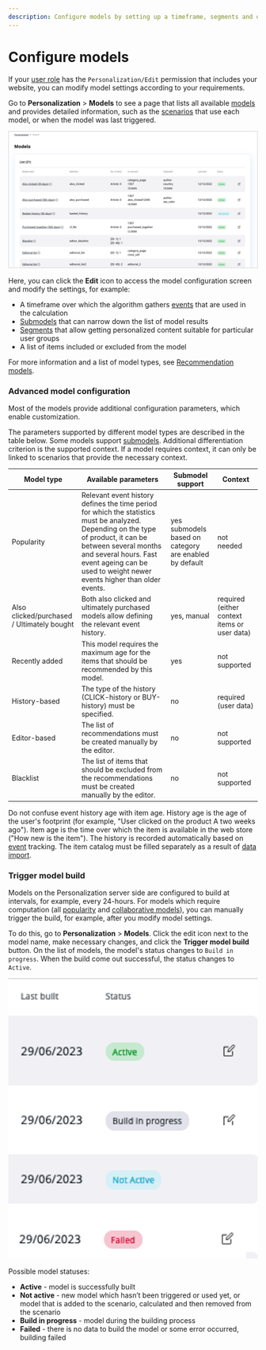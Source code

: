 ```yaml
---
description: Configure models by setting up a timeframe, segments and other settings that define which content items are recommended.
---
```


# Configure models

If your [user role](../permission_management/permissions_and_users.md) has the `Personalization/Edit` permission that includes your website, you can modify model settings according to your requirements.

Go to **Personalization** > **Models** to see a page that lists all available [models](recommendation_models.md) and provides detailed information, such as the [scenarios](scenarios.md) that use each model, or when the model was last triggered.

![Models page in the back office](img/dashboard_models.png "Models page")

Here, you can click the **Edit** icon to access the model configuration screen and modify the settings, for example:

- A timeframe over which the algorithm gathers [events](event_types.md) that are used in the calculation
- [Submodels](recommendation_models.md#submodels) that can narrow down the list of model results
- [Segments](segment_management.md#configure-segments) that allow getting personalized content suitable for particular user groups
- A list of items included or excluded from the model

For more information and a list of model types, see [Recommendation models](recommendation_models.md).

### Advanced model configuration

Most of the models provide additional configuration parameters, which enable customization.

The parameters supported by different model types are described in the table below.
Some models support [submodels](recommendation_models.md#submodels).
Additional differentiation criterion is the supported context.
If a model requires context, it can only be linked to scenarios that provide the necessary context.

|Model type|Available parameters|Submodel support|Context|
|---|---|---|---|
|Popularity|Relevant event history defines the time period for which the statistics must be analyzed. Depending on the type of product, it can be between several months and several hours. Fast event ageing can be used to weight newer events higher than older events.|yes</br>submodels based on category are enabled by default|not needed|
|Also clicked/purchased / Ultimately bought|Both also clicked and ultimately purchased models allow defining the relevant event history.|yes, manual|required (either context items or user data)|
|Recently added|This model requires the maximum age for the items that should be recommended by this model.|yes|not supported|
|History-based|The type of the history (CLICK-history or BUY-history) must be specified.|no|required (user data)|
|Editor-based|The list of recommendations must be created manually by the editor.|no|not supported|
|Blacklist|The list of items that should be excluded from the recommendations must be created manually by the editor.|no|not supported|

Do not confuse event history age with item age.
History age is the age of the user's footprint (for example, "User clicked on the product A two weeks ago").
Item age is the time over which the item is available in the web store ("How new is the item").
The history is recorded automatically based on [event](event_types.md) tracking.
The item catalog must be filled separately as a result of [data import](content_import.md).

### Trigger model build

Models on the Personalization server side are configured to build at intervals, for example, every 24-hours.
For models which require computation (all [popularity](recommendation_models.md#popularity-models) and [collaborative models](recommendation_models.md#collaborative-models)), you can manually trigger the build, for example, after you modify model settings.

To do this, go to **Personalization** > **Models**.
Click the edit icon next to the model name, make necessary changes, and click the **Trigger model build** button.
On the list of models, the model's status changes to `Build in progress`.
When the build come out successful, the status changes to `Active`.

![Model build status](img/models_edit.png "Model build status")

Possible model statuses:

- **Active** - model is successfully built
- **Not active** - new model which hasn’t been triggered or used yet, or model that is added to the scenario, calculated and then removed from the scenario
- **Build in progress** - model during the building process
- **Failed** - there is no data to build the model or some error occurred, building failed
